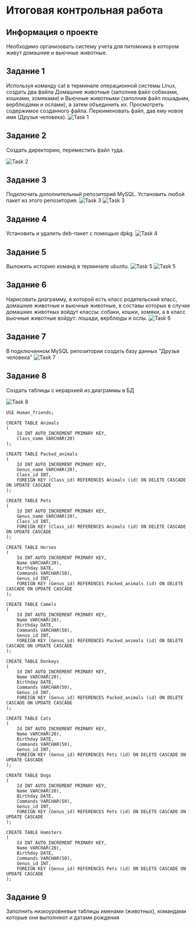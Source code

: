 # Итоговая контрольная работа

## Информация о проекте
Необходимо организовать систему учета для питомника в котором живут домашние и вьючные животные.

## Задание 1
Используя команду cat в терминале операционной системы Linux, создать два файла Домашние животные 
(заполнив файл собаками, кошками, хомяками) и Вьючные животными (заполнив файл лошадьми, верблюдами и
ослами), а затем объединить их. Просмотреть содержимое созданного файла. 
Переименовать файл, дав ему новое имя (Друзья человека).
![Task 1](https://github.com/dmitrbah/FInal_GeekBrains_Project/blob/master/Images/Task_1.png)

## Задание 2
Создать директорию, переместить файл туда.

![Task 2](https://github.com/dmitrbah/FInal_GeekBrains_Project/blob/master/Images/Task_2.png)

## Задание 3
Подключить дополнительный репозиторий MySQL. Установить любой пакет из этого репозитория.
![Task 3](https://github.com/dmitrbah/FInal_GeekBrains_Project/blob/master/Images/Task_3.1.png)
![Task 3](https://github.com/dmitrbah/FInal_GeekBrains_Project/blob/master/Images/Task_3.2.png)

## Задание 4
Установить и удалить deb-пакет с помощью dpkg.
![Task 4](https://github.com/dmitrbah/FInal_GeekBrains_Project/blob/master/Images/Task_4.png)

## Задание 5
Выложить историю команд в терминале ubuntu.
![Task 5](https://github.com/dmitrbah/FInal_GeekBrains_Project/blob/master/Images/Task_5.1.png)
![Task 5](https://github.com/dmitrbah/FInal_GeekBrains_Project/blob/master/Images/Task_5.2.png)

## Задание 6
Нарисовать диаграмму, в которой есть класс родительский класс, домашние животные и 
вьючные животные, в составы которых в случае домашних животных войдут классы: собаки, 
кошки, хомяки, а в класс вьючные животные войдут: лошади, верблюды и ослы.
![Task 6](https://github.com/dmitrbah/FInal_GeekBrains_Project/blob/master/Images/Task_6.png)

## Задание 7
В подключенном MySQL репозитории создать базу данных "Друзья человека"
![Task 7](https://github.com/dmitrbah/FInal_GeekBrains_Project/blob/master/Images/Task_7.png)

## Задание 8
Создать таблицы с иерархией из диаграммы в БД

![Task 8](https://github.com/dmitrbah/FInal_GeekBrains_Project/blob/master/Images/Task_8.png)
```
USE Human_friends;

CREATE TABLE Animals
(
	Id INT AUTO_INCREMENT PRIMARY KEY, 
	Class_name VARCHAR(20)
);

CREATE TABLE Packed_animals
(
	Id INT AUTO_INCREMENT PRIMARY KEY,
    Genus_name VARCHAR(20),
    Class_id INT,
    FOREIGN KEY (Class_id) REFERENCES Animals (id) ON DELETE CASCADE ON UPDATE CASCADE
);

CREATE TABLE Pets
(
	Id INT AUTO_INCREMENT PRIMARY KEY,
    Genus_name VARCHAR(20),
    Class_id INT,
    FOREIGN KEY (Class_id) REFERENCES Animals (id) ON DELETE CASCADE ON UPDATE CASCADE
);

CREATE TABLE Horses
(
	Id INT AUTO_INCREMENT PRIMARY KEY,
    Name VARCHAR(20),
    Birthday DATE,
    Commands VARCHAR(50),
    Genus_id INT,
    FOREIGN KEY (Genus_id) REFERENCES Packed_animals (id) ON DELETE CASCADE ON UPDATE CASCADE
);

CREATE TABLE Camels
(
	Id INT AUTO_INCREMENT PRIMARY KEY,
    Name VARCHAR(20),
    Birthday DATE,
    Commands VARCHAR(50),
    Genus_id INT,
    FOREIGN KEY (Genus_id) REFERENCES Packed_animals (id) ON DELETE CASCADE ON UPDATE CASCADE
);

CREATE TABLE Donkeys
(
	Id INT AUTO_INCREMENT PRIMARY KEY,
    Name VARCHAR(20),
    Birthday DATE,
    Commands VARCHAR(50),
    Genus_id INT,
    FOREIGN KEY (Genus_id) REFERENCES Packed_animals (id) ON DELETE CASCADE ON UPDATE CASCADE
);

CREATE TABLE Cats
(
	Id INT AUTO_INCREMENT PRIMARY KEY,
    Name VARCHAR(20),
    Birthday DATE,
    Commands VARCHAR(50),
    Genus_id INT,
    FOREIGN KEY (Genus_id) REFERENCES Pets (id) ON DELETE CASCADE ON UPDATE CASCADE
);

CREATE TABLE Dogs
(
	Id INT AUTO_INCREMENT PRIMARY KEY,
    Name VARCHAR(20),
    Birthday DATE,
    Commands VARCHAR(50),
    Genus_id INT,
    FOREIGN KEY (Genus_id) REFERENCES Pets (id) ON DELETE CASCADE ON UPDATE CASCADE
);

CREATE TABLE Hamsters
(
	Id INT AUTO_INCREMENT PRIMARY KEY,
    Name VARCHAR(20),
    Birthday DATE,
    Commands VARCHAR(50),
    Genus_id INT,
    FOREIGN KEY (Genus_id) REFERENCES Pets (id) ON DELETE CASCADE ON UPDATE CASCADE
);
```
## Задание 9
Заполнить низкоуровневые таблицы именами (животных), командами которые они выполняют и датами рождения
